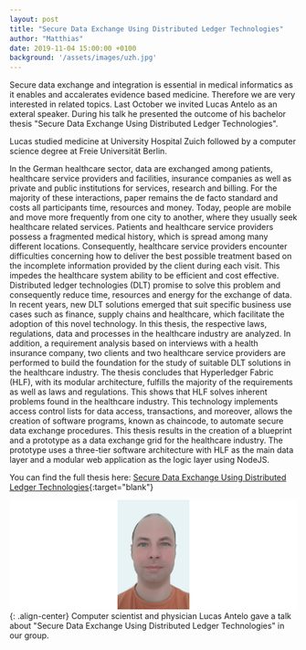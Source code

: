 ```yaml
---
layout: post
title: "Secure Data Exchange Using Distributed Ledger Technologies"
author: "Matthias"
date: 2019-11-04 15:00:00 +0100
background: '/assets/images/uzh.jpg'
---
```


Secure data exchange and integration is essential in medical informatics as it
enables and accalerates evidence based medicine. Therefore we are very
interested in related topics. Last October we invited Lucas Antelo as an exteral
speaker. During his talk he presented the outcome of his bachelor thesis "Secure
Data Exchange Using Distributed Ledger Technologies".

Lucas studied medicine at University Hospital Zuich followed by a computer
science degree at Freie Universit&auml;t Berlin. 

In the German healthcare sector, data are exchanged among patients, healthcare
service providers and facilities, insurance companies as well as private and
public institutions for services, research and billing. For the majority of
these interactions, paper remains the de facto standard and costs all
participants time, resources and money. Today, people are mobile and move more
frequently from one city to another, where they usually seek healthcare related
services. Patients and healthcare service providers possess a fragmented medical
history, which is spread among many different locations. Consequently,
healthcare service providers encounter difficulties concerning how to deliver
the best possible treatment based on the incomplete information provided by the
client during each visit. This impedes the healthcare system ability to be
efficient and cost effective. Distributed ledger technologies (DLT) promise to
solve this problem and consequently reduce time, resources and energy for the
exchange of data. In recent years, new DLT solutions emerged that suit specific
business use cases such as finance, supply chains and healthcare, which
facilitate the adoption of this novel technology. In this thesis, the respective
laws, regulations, data and processes in the healthcare industry are analyzed.
In addition, a requirement analysis based on interviews with a health insurance
company, two clients and two healthcare service providers are performed to build
the foundation for the study of suitable DLT solutions in the healthcare
industry. The thesis concludes that Hyperledger Fabric (HLF), with its modular
architecture, fulfills the majority of the requirements as well as laws and
regulations. This shows that HLF solves inherent problems found in the healthcare
industry. This technology implements access control lists for data access,
transactions, and moreover, allows the creation of software programs, known as
chaincode, to automate secure data exchange procedures. This thesis results in
the creation of a blueprint and a prototype as a data exchange grid for the
healthcare industry. The prototype uses a three-tier software architecture with
HLF as the main data layer and a modular web application as the logic layer
using NodeJS.

You can find the full thesis here: [Secure Data Exchange Using Distributed Ledger Technologies](https://github.com/basacul/Mana/raw/master/documents/Bachelor_Thesis_Final_Version.pdf){:target="blank"}

<img  class="img-fluid"
      src="/assets/images/2019-11-05_Lucas-Antelo.png"
      alt="Lucas Antelo">{: .align-center}
<span class="caption text-muted">Computer scientist and physician Lucas Antelo
gave a talk about "Secure Data Exchange Using Distributed Ledger Technologies"
in our group.</span>

